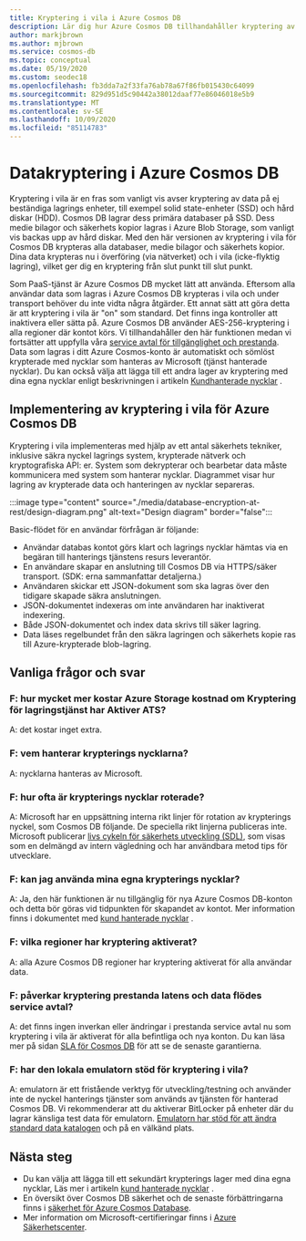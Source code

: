 ```yaml
---
title: Kryptering i vila i Azure Cosmos DB
description: Lär dig hur Azure Cosmos DB tillhandahåller kryptering av data i vila och hur de implementeras.
author: markjbrown
ms.author: mjbrown
ms.service: cosmos-db
ms.topic: conceptual
ms.date: 05/19/2020
ms.custom: seodec18
ms.openlocfilehash: fb3dda7a2f33fa76ab78a67f86fb015430c64099
ms.sourcegitcommit: 829d951d5c90442a38012daaf77e86046018e5b9
ms.translationtype: MT
ms.contentlocale: sv-SE
ms.lasthandoff: 10/09/2020
ms.locfileid: "85114783"
---
```

# <a name="data-encryption-in-azure-cosmos-db"></a>Datakryptering i Azure Cosmos DB 

Kryptering i vila är en fras som vanligt vis avser kryptering av data på ej beständiga lagrings enheter, till exempel solid state-enheter (SSD) och hård diskar (HDD). Cosmos DB lagrar dess primära databaser på SSD. Dess medie bilagor och säkerhets kopior lagras i Azure Blob Storage, som vanligt vis backas upp av hård diskar. Med den här versionen av kryptering i vila för Cosmos DB krypteras alla databaser, medie bilagor och säkerhets kopior. Dina data krypteras nu i överföring (via nätverket) och i vila (icke-flyktig lagring), vilket ger dig en kryptering från slut punkt till slut punkt.

Som PaaS-tjänst är Azure Cosmos DB mycket lätt att använda. Eftersom alla användar data som lagras i Azure Cosmos DB krypteras i vila och under transport behöver du inte vidta några åtgärder. Ett annat sätt att göra detta är att kryptering i vila är "on" som standard. Det finns inga kontroller att inaktivera eller sätta på. Azure Cosmos DB använder AES-256-kryptering i alla regioner där kontot körs. Vi tillhandahåller den här funktionen medan vi fortsätter att uppfylla våra [service avtal för tillgänglighet och prestanda](https://azure.microsoft.com/support/legal/sla/cosmos-db). Data som lagras i ditt Azure Cosmos-konto är automatiskt och sömlöst krypterade med nycklar som hanteras av Microsoft (tjänst hanterade nycklar). Du kan också välja att lägga till ett andra lager av kryptering med dina egna nycklar enligt beskrivningen i artikeln [Kundhanterade nycklar](how-to-setup-cmk.md) .

## <a name="implementation-of-encryption-at-rest-for-azure-cosmos-db"></a>Implementering av kryptering i vila för Azure Cosmos DB

Kryptering i vila implementeras med hjälp av ett antal säkerhets tekniker, inklusive säkra nyckel lagrings system, krypterade nätverk och kryptografiska API: er. System som dekrypterar och bearbetar data måste kommunicera med system som hanterar nycklar. Diagrammet visar hur lagring av krypterade data och hanteringen av nycklar separeras. 

:::image type="content" source="./media/database-encryption-at-rest/design-diagram.png" alt-text="Design diagram" border="false":::

Basic-flödet för en användar förfrågan är följande:
- Användar databas kontot görs klart och lagrings nycklar hämtas via en begäran till hanterings tjänstens resurs leverantör.
- En användare skapar en anslutning till Cosmos DB via HTTPS/säker transport. (SDK: erna sammanfattar detaljerna.)
- Användaren skickar ett JSON-dokument som ska lagras över den tidigare skapade säkra anslutningen.
- JSON-dokumentet indexeras om inte användaren har inaktiverat indexering.
- Både JSON-dokumentet och index data skrivs till säker lagring.
- Data läses regelbundet från den säkra lagringen och säkerhets kopie ras till Azure-krypterade blob-lagring.

## <a name="frequently-asked-questions"></a>Vanliga frågor och svar

### <a name="q-how-much-more-does-azure-storage-cost-if-storage-service-encryption-is-enabled"></a>F: hur mycket mer kostar Azure Storage kostnad om Kryptering för lagringstjänst har Aktiver ATS?
A: det kostar inget extra.

### <a name="q-who-manages-the-encryption-keys"></a>F: vem hanterar krypterings nycklarna?
A: nycklarna hanteras av Microsoft.

### <a name="q-how-often-are-encryption-keys-rotated"></a>F: hur ofta är krypterings nycklar roterade?
A: Microsoft har en uppsättning interna rikt linjer för rotation av krypterings nyckel, som Cosmos DB följande. De speciella rikt linjerna publiceras inte. Microsoft publicerar [livs cykeln för säkerhets utveckling (SDL)](https://www.microsoft.com/sdl/default.aspx), som visas som en delmängd av intern vägledning och har användbara metod tips för utvecklare.

### <a name="q-can-i-use-my-own-encryption-keys"></a>F: kan jag använda mina egna krypterings nycklar?
A: Ja, den här funktionen är nu tillgänglig för nya Azure Cosmos DB-konton och detta bör göras vid tidpunkten för skapandet av kontot. Mer information finns i dokumentet med [kund hanterade nycklar](https://docs.microsoft.com/azure/cosmos-db/how-to-setup-cmk) .

### <a name="q-what-regions-have-encryption-turned-on"></a>F: vilka regioner har kryptering aktiverat?
A: alla Azure Cosmos DB regioner har kryptering aktiverat för alla användar data.

### <a name="q-does-encryption-affect-the-performance-latency-and-throughput-slas"></a>F: påverkar kryptering prestanda latens och data flödes service avtal?
A: det finns ingen inverkan eller ändringar i prestanda service avtal nu som kryptering i vila är aktiverat för alla befintliga och nya konton. Du kan läsa mer på sidan [SLA för Cosmos DB](https://azure.microsoft.com/support/legal/sla/cosmos-db) för att se de senaste garantierna.

### <a name="q-does-the-local-emulator-support-encryption-at-rest"></a>F: har den lokala emulatorn stöd för kryptering i vila?
A: emulatorn är ett fristående verktyg för utveckling/testning och använder inte de nyckel hanterings tjänster som används av tjänsten för hanterad Cosmos DB. Vi rekommenderar att du aktiverar BitLocker på enheter där du lagrar känsliga test data för emulatorn. [Emulatorn har stöd för att ändra standard data katalogen](local-emulator.md) och på en välkänd plats.

## <a name="next-steps"></a>Nästa steg

* Du kan välja att lägga till ett sekundärt krypterings lager med dina egna nycklar, Läs mer i artikeln [kund hanterade nycklar](how-to-setup-cmk.md) .
* En översikt över Cosmos DB säkerhet och de senaste förbättringarna finns i [säkerhet för Azure Cosmos Database](database-security.md).
* Mer information om Microsoft-certifieringar finns i [Azure Säkerhetscenter](https://azure.microsoft.com/support/trust-center/).
